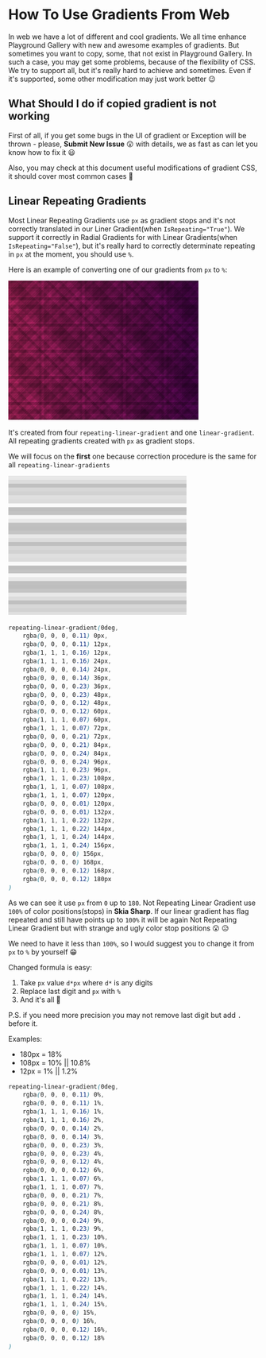 # How To Use Gradients From Web

In web we have a lot of different and cool gradients. We all time enhance Playground Gallery with new and awesome examples of gradients. But sometimes you want to copy, some, that not exist in Playground Gallery. In such a case, you may get some problems, because of the flexibility of CSS. We try to support all, but it's really hard to achieve and sometimes. Even if it's supported, some other modification may just work better 😉

## What Should I do if copied gradient is not working

First of all, if you get some bugs in the UI of gradient or Exception will be thrown - please, **Submit New Issue** 😲 with details, we as fast as can let you know how to fix it 😃

Also, you may check at this document useful modifications of gradient CSS, it should cover most common cases 🤯

## Linear Repeating Gradients

Most Linear Repeating Gradients use `px` as gradient stops and it's not correctly translated in our Liner Gradient(when `IsRepeating="True"`). We support it correctly in Radial Gradients for with Linear Gradients(when `IsRepeating="False"`), but it's really hard to correctly determinate repeating in `px` at the moment, you should use `%`.

Here is an example of converting one of our gradients from `px` to `%`:

<img src="..\Assets\RepeatedAngularGradient.png" height="280">

It's created from four `repeating-linear-gradient` and one `linear-gradient`. All repeating gradients created with `px` as gradient stops.

We will focus on the **first** one because correction procedure is the same for all `repeating-linear-gradients`

<img src="..\Assets\PartOfRepeatedAngularGradient.png" height="280">

```css
repeating-linear-gradient(0deg, 
    rgba(0, 0, 0, 0.11) 0px, 
    rgba(0, 0, 0, 0.11) 12px, 
    rgba(1, 1, 1, 0.16) 12px, 
    rgba(1, 1, 1, 0.16) 24px, 
    rgba(0, 0, 0, 0.14) 24px, 
    rgba(0, 0, 0, 0.14) 36px, 
    rgba(0, 0, 0, 0.23) 36px, 
    rgba(0, 0, 0, 0.23) 48px, 
    rgba(0, 0, 0, 0.12) 48px, 
    rgba(0, 0, 0, 0.12) 60px, 
    rgba(1, 1, 1, 0.07) 60px, 
    rgba(1, 1, 1, 0.07) 72px, 
    rgba(0, 0, 0, 0.21) 72px, 
    rgba(0, 0, 0, 0.21) 84px, 
    rgba(0, 0, 0, 0.24) 84px, 
    rgba(0, 0, 0, 0.24) 96px, 
    rgba(1, 1, 1, 0.23) 96px, 
    rgba(1, 1, 1, 0.23) 108px, 
    rgba(1, 1, 1, 0.07) 108px, 
    rgba(1, 1, 1, 0.07) 120px, 
    rgba(0, 0, 0, 0.01) 120px, 
    rgba(0, 0, 0, 0.01) 132px, 
    rgba(1, 1, 1, 0.22) 132px, 
    rgba(1, 1, 1, 0.22) 144px, 
    rgba(1, 1, 1, 0.24) 144px, 
    rgba(1, 1, 1, 0.24) 156px, 
    rgba(0, 0, 0, 0) 156px, 
    rgba(0, 0, 0, 0) 168px, 
    rgba(0, 0, 0, 0.12) 168px, 
    rgba(0, 0, 0, 0.12) 180px
)
```

As we can see it use `px` from `0` up to `180`. Not Repeating Linear Gradient use `100%` of color positions(stops) in **Skia Sharp**. If our linear gradient has flag repeated and still have points up to `100%` it will be again Not Repeating Linear Gradient but with strange and ugly color stop positions 😮 😥 

We need to have it less than `100%`, so I would suggest you to change it from `px` to `%` by yourself 😁

Changed formula is easy: 
1. Take `px` value `d*px` where `d*` is any digits
2. Replace last digit and `px` with `%` 
3. And it's all 👻

P.S. if you need more precision you may not remove last digit but add `.` before it.

Examples:
* 180px = 18%
* 108px = 10% || 10.8%
* 12px = 1% || 1.2%

```css
repeating-linear-gradient(0deg, 
    rgba(0, 0, 0, 0.11) 0%, 
    rgba(0, 0, 0, 0.11) 1%, 
    rgba(1, 1, 1, 0.16) 1%, 
    rgba(1, 1, 1, 0.16) 2%, 
    rgba(0, 0, 0, 0.14) 2%, 
    rgba(0, 0, 0, 0.14) 3%, 
    rgba(0, 0, 0, 0.23) 3%, 
    rgba(0, 0, 0, 0.23) 4%, 
    rgba(0, 0, 0, 0.12) 4%, 
    rgba(0, 0, 0, 0.12) 6%, 
    rgba(1, 1, 1, 0.07) 6%, 
    rgba(1, 1, 1, 0.07) 7%, 
    rgba(0, 0, 0, 0.21) 7%, 
    rgba(0, 0, 0, 0.21) 8%, 
    rgba(0, 0, 0, 0.24) 8%, 
    rgba(0, 0, 0, 0.24) 9%, 
    rgba(1, 1, 1, 0.23) 9%, 
    rgba(1, 1, 1, 0.23) 10%, 
    rgba(1, 1, 1, 0.07) 10%, 
    rgba(1, 1, 1, 0.07) 12%, 
    rgba(0, 0, 0, 0.01) 12%, 
    rgba(0, 0, 0, 0.01) 13%, 
    rgba(1, 1, 1, 0.22) 13%, 
    rgba(1, 1, 1, 0.22) 14%, 
    rgba(1, 1, 1, 0.24) 14%, 
    rgba(1, 1, 1, 0.24) 15%, 
    rgba(0, 0, 0, 0) 15%, 
    rgba(0, 0, 0, 0) 16%, 
    rgba(0, 0, 0, 0.12) 16%, 
    rgba(0, 0, 0, 0.12) 18%
)
```


